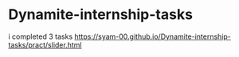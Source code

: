 # Dynamite-internship-tasks
i completed 3 tasks 
https://syam-00.github.io/Dynamite-internship-tasks/pract/slider.html
